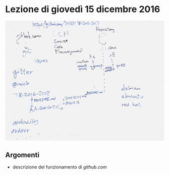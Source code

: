 # Lezione di giovedì 15 dicembre 2016

![whiteboard](./TR_I_20161215.jpg)

## Argomenti

* descrizione del funzionamento di *github.com* 
